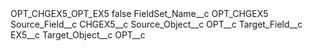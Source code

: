 <?xml version="1.0" encoding="UTF-8"?>
<CustomMetadata xmlns="http://soap.sforce.com/2006/04/metadata" xmlns:xsi="http://www.w3.org/2001/XMLSchema-instance" xmlns:xsd="http://www.w3.org/2001/XMLSchema">
    <label>OPT_CHGEX5_OPT_EX5</label>
    <protected>false</protected>
    <values>
        <field>FieldSet_Name__c</field>
        <value xsi:type="xsd:string">OPT_CHGEX5</value>
    </values>
    <values>
        <field>Source_Field__c</field>
        <value xsi:type="xsd:string">CHGEX5__c</value>
    </values>
    <values>
        <field>Source_Object__c</field>
        <value xsi:type="xsd:string">OPT__c</value>
    </values>
    <values>
        <field>Target_Field__c</field>
        <value xsi:type="xsd:string">EX5__c</value>
    </values>
    <values>
        <field>Target_Object__c</field>
        <value xsi:type="xsd:string">OPT__c</value>
    </values>
</CustomMetadata>
